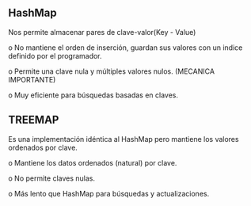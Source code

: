 ## HashMap

Nos permite almacenar pares de clave-valor(Key - Value)


o No mantiene el orden de inserción, guardan sus valores con un indice
definido por el programador.

o Permite una clave nula y múltiples valores nulos.
(MECANICA IMPORTANTE)

o Muy eficiente para búsquedas basadas en claves.


## TREEMAP

Es una implementación idéntica al HashMap pero mantiene los
valores ordenados por clave.

o Mantiene los datos ordenados (natural) por clave.

o No permite claves nulas.

o Más lento que HashMap para búsquedas y actualizaciones.
